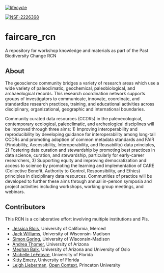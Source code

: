 <!-- badges: start -->

[![lifecycle](https://img.shields.io/badge/lifecycle-paused-orange.svg)](https://www.tidyverse.org/lifecycle/#paused)

[![NSF-2226368](https://img.shields.io/badge/NSF-2226368-blue.svg)](https://www.nsf.gov/awardsearch/showAward?AWD_ID=2226368)

<!-- badges: end -->


# faircare_rcn

A repository for workshop knowledge and materials as part of the Past Biodiversity Change RCN

## About

The geoscience community bridges a variety of research areas which use a wide variety of paleoclimatic, geochemical, paleobiological, and archaeological records. This research coordination network supports groups of investigators to communicate, innovate, coordinate, and standardize research practices, training, and educational activities across disciplinary, organizational, geographic and international boundaries.

Community curated data resources (CCDRs) in the paleoecological, contemporary ecological, paleoclimatic, and archeological disciplines will be improved through three aims: 1) Improving interoperability and reproducibility by developing guidance for interoperability among long-tail CCDRs and promoting adoption of common metadata standards and FAIR (Findability, Accessibility, Interoperability, and Reusability) data principles, 2) Fostering data curation and stewardship by promoting best practices in data science, curation, and stewardship, particularly for early-career researchers, 3) Supporting equity and improving democratization and access to science by promoting the learning and implementation of CARE (Collective Benefit, Authority to Control, Responsibility, and Ethics) principles in disciplinary data resources. Communities of practice will be developed to further these aims through annual in-person symposia and project activities including workshops, working group meetings, and webinars.

## Contributors

This RCN is a collaborative effort involving multiple institutions and PIs. 

* [Jessica Blois](https://jessicablois.com/), University of California, Merced
* [Jack Williams](https://williamspaleolab.github.io/), University of Wisconsin-Madison
* [Simon Goring](http://goring.org), University of Wisconsin-Madison
* [Andrea Thomer](https://www.andreathomer.com/), University of Arizona
* [Meghan Balk](https://sites.google.com/view/megbalk/home), University of Arizona and University of Oslo
* [Michelle LeFebvre](https://www.floridamuseum.ufl.edu/sflarch/people/staff/), University of Florida
* [Kitty Emery](https://www.floridamuseum.ufl.edu/envarch/people/staff/), University of Florida
* [Leigh Lieberman]([https://artandarchaeology.princeton.edu/people/leigh-anne-lieberman](http://lalieberman.net/)), [Open Context](https://opencontext.org/), Princeton University

